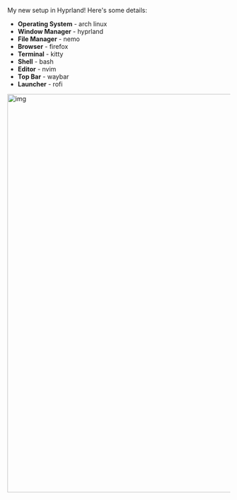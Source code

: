 

My new setup in Hyprland! Here's some details:

- **Operating System** - arch linux
- **Window Manager** - hyprland
- **File Manager** - nemo
- **Browser** - firefox
- **Terminal** - kitty
- **Shell** - bash
- **Editor** - nvim
- **Top Bar** - waybar
- **Launcher** - rofi

<img src="./hyprland_desktop.png" alt="img" width="900px">
